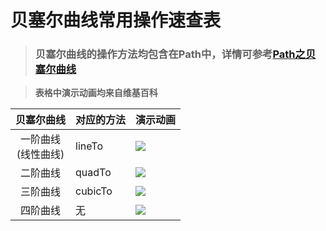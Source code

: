 # 贝塞尔曲线常用操作速查表

> ### 贝塞尔曲线的操作方法均包含在Path中，详情可参考[Path之贝塞尔曲线](https://github.com/GcsSloop/AndroidNote/blob/master/CustomView/Advance/%5B6%5DPath_Bessel.md)

> **表格中演示动画均来自维基百科**

贝塞尔曲线               | 对应的方法 | 演示动画
:-----------------------:|------------|------------------------------------------------------------------------------
 一阶曲线<br/>(线性曲线) | lineTo     | ![](https://upload.wikimedia.org/wikipedia/commons/0/00/B%C3%A9zier_1_big.gif)
 二阶曲线                | quadTo     | ![](https://upload.wikimedia.org/wikipedia/commons/3/3d/B%C3%A9zier_2_big.gif)
三阶曲线                 | cubicTo    | ![](https://upload.wikimedia.org/wikipedia/commons/d/db/B%C3%A9zier_3_big.gif)
四阶曲线                 | 无         | ![](https://upload.wikimedia.org/wikipedia/commons/a/a4/B%C3%A9zier_4_big.gif)
